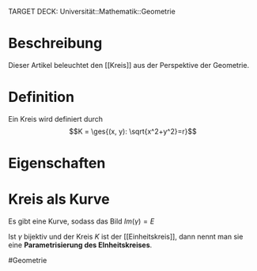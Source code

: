 TARGET DECK: Universität::Mathematik::Geometrie

# Beschreibung
Dieser Artikel beleuchtet den [[Kreis]] aus der Perspektive der Geometrie. 

# Definition
Ein Kreis wird definiert durch
$$K = \ges{(x, y): \sqrt{x^2+y^2}=r}$$

# Eigenschaften
# Kreis als Kurve
Es gibt eine Kurve, sodass das Bild $Im(\gamma) = E$

Ist $\gamma$ bijektiv und der Kreis $K$ ist der [[Einheitskreis]], dann nennt man sie eine **Parametrisierung des EInheitskreises**.


#Geometrie



